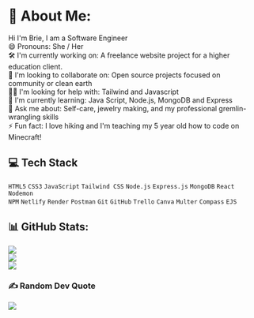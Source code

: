 # 💫 About Me:
Hi I'm Brie, I am a Software Engineer <br>😄 Pronouns: She / Her<br>🛠 I'm currently working on: A freelance website project for a higher education client.<br>🤝 I'm looking to collaborate on: Open source projects focused on community or clean earth  <br>🙋‍♀️ I'm looking for help with: Tailwind and Javascript  <br>🌱 I'm currently learning: Java Script, Node.js, MongoDB and Express<br>💬 Ask me about: Self-care, jewelry making, and my professional gremlin-wrangling skills<br>⚡ Fun fact: I love hiking and I'm teaching my 5 year old how to code on Minecraft!



## 💻 Tech Stack

`HTML5` `CSS3` `JavaScript` `Tailwind CSS` `Node.js` `Express.js` `MongoDB` `React` `Nodemon`  
`NPM` `Netlify` `Render` `Postman` `Git` `GitHub` `Trello` `Canva` `Multer` `Compass` `EJS`


## 📊 GitHub Stats:
![](https://github-readme-stats.vercel.app/api?username=bsg6&theme=dark&hide_border=false&include_all_commits=true&count_private=true)<br/>
![](https://nirzak-streak-stats.vercel.app/?user=bsg6&theme=dark&hide_border=false)<br/>
![](https://github-readme-stats.vercel.app/api/top-langs/?username=bsg6&theme=dark&hide_border=false&include_all_commits=true&count_private=true&layout=compact)

### ✍️ Random Dev Quote
![](https://quotes-github-readme.vercel.app/api?type=horizontal&theme=merko)

<!-- Proudly created with GPRM ( https://gprm.itsvg.in ) -->
